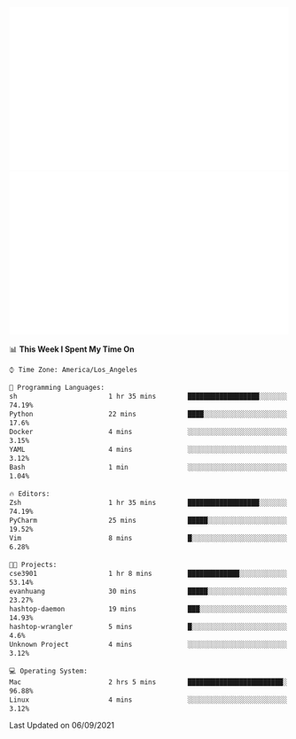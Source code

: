 <a href="https://github.com/jstrieb/github-stats">
 
![](https://github.com/evanhuang117/github-stats/blob/master/generated/overview.svg)
![](https://github.com/evanhuang117/github-stats/blob/master/generated/languages.svg)

</a>

<!--START_SECTION:waka-->
📊 **This Week I Spent My Time On** 

```text
⌚︎ Time Zone: America/Los_Angeles

💬 Programming Languages: 
sh                       1 hr 35 mins        ██████████████████░░░░░░░   74.19% 
Python                   22 mins             ████░░░░░░░░░░░░░░░░░░░░░   17.6% 
Docker                   4 mins              ░░░░░░░░░░░░░░░░░░░░░░░░░   3.15% 
YAML                     4 mins              ░░░░░░░░░░░░░░░░░░░░░░░░░   3.12% 
Bash                     1 min               ░░░░░░░░░░░░░░░░░░░░░░░░░   1.04%

🔥 Editors: 
Zsh                      1 hr 35 mins        ██████████████████░░░░░░░   74.19% 
PyCharm                  25 mins             █████░░░░░░░░░░░░░░░░░░░░   19.52% 
Vim                      8 mins              █░░░░░░░░░░░░░░░░░░░░░░░░   6.28%

🐱‍💻 Projects: 
cse3901                  1 hr 8 mins         █████████████░░░░░░░░░░░░   53.14% 
evanhuang                30 mins             █████░░░░░░░░░░░░░░░░░░░░   23.27% 
hashtop-daemon           19 mins             ███░░░░░░░░░░░░░░░░░░░░░░   14.93% 
hashtop-wrangler         5 mins              █░░░░░░░░░░░░░░░░░░░░░░░░   4.6% 
Unknown Project          4 mins              ░░░░░░░░░░░░░░░░░░░░░░░░░   3.12%

💻 Operating System: 
Mac                      2 hrs 5 mins        ████████████████████████░   96.88% 
Linux                    4 mins              ░░░░░░░░░░░░░░░░░░░░░░░░░   3.12%

```


 Last Updated on 06/09/2021
<!--END_SECTION:waka-->
